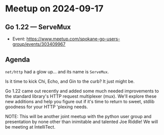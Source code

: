 # Meetup on 2024-09-17

## Go 1.22 — ServeMux

* Event: https://www.meetup.com/spokane-go-users-group/events/303409967

## Agenda 

`net/http` had a glow up... and its name is `ServeMux`.

Is it time to kick Chi, Echo, and Gin to the curb? It just might be.

Go 1.22 came out recently and added some much needed improvements to the standard library's HTTP request multiplexer (mux). We'll explore these new additions and help you figure out if it's time to return to sweet, stdlib goodness for your HTTP 'plexing needs.

NOTE: This will be another joint meetup with the python user group and presentation by none other than inimitable and talented Joe Riddle! We will be meeting at IntelliTect.
